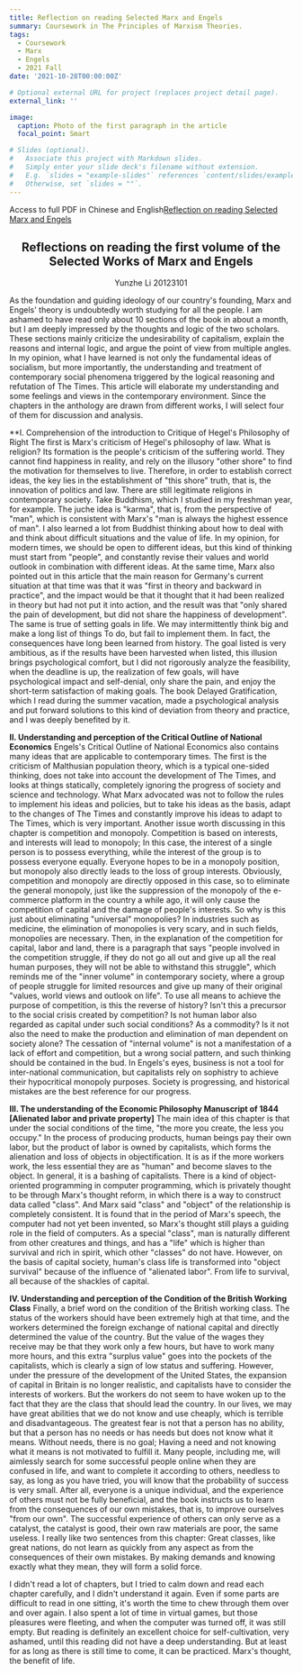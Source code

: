 ```yaml
---
title: Reflection on reading Selected Marx and Engels
summary: Coursework in The Principles of Marxism Theories.
tags:
  - Coursework
  - Marx
  - Engels
  - 2021 Fall
date: '2021-10-28T00:00:00Z'

# Optional external URL for project (replaces project detail page).
external_link: ''

image:
  caption: Photo of the first paragraph in the article
  focal_point: Smart

# Slides (optional).
#   Associate this project with Markdown slides.
#   Simply enter your slide deck's filename without extension.
#   E.g. `slides = "example-slides"` references `content/slides/example-slides.md`.
#   Otherwise, set `slides = ""`.
---
```

Access to full PDF in Chinese and English[Reflection on reading Selected Marx and Engels](./Reflection%20on%20reading%20Selected%20Marx%20and%20Engels.pdf)

<h2><center>Reflections on reading the first volume of the Selected Works of Marx and Engels</center></h2>
<center>Yunzhe Li 20123101</center>

As the foundation and guiding ideology of our country's founding, Marx and Engels' theory is undoubtedly worth studying for all the people. I am ashamed to have read only about 10 sections of the book in about a month, but I am deeply impressed by the thoughts and logic of the two scholars. These sections mainly criticize the undesirability of capitalism, explain the reasons and internal logic, and argue the point of view from multiple angles. In my opinion, what I have learned is not only the fundamental ideas of socialism, but more importantly, the understanding and treatment of contemporary social phenomena triggered by the logical reasoning and refutation of The Times. This article will elaborate my understanding and some feelings and views in the contemporary environment. Since the chapters in the anthology are drawn from different works, I will select four of them for discussion and analysis.

**I. Comprehension of the introduction to Critique of Hegel's Philosophy of Right
The first is Marx's criticism of Hegel's philosophy of law. What is religion? Its formation is the people's criticism of the suffering world. They cannot find happiness in reality, and rely on the illusory "other shore" to find the motivation for themselves to live. Therefore, in order to establish correct ideas, the key lies in the establishment of "this shore" truth, that is, the innovation of politics and law. There are still legitimate religions in contemporary society. Take Buddhism, which I studied in my freshman year, for example. The juche idea is "karma", that is, from the perspective of "man", which is consistent with Marx's "man is always the highest essence of man". I also learned a lot from Buddhist thinking about how to deal with and think about difficult situations and the value of life. In my opinion, for modern times, we should be open to different ideas, but this kind of thinking must start from "people", and constantly revise their values and world outlook in combination with different ideas.
At the same time, Marx also pointed out in this article that the main reason for Germany's current situation at that time was that it was "first in theory and backward in practice", and the impact would be that it thought that it had been realized in theory but had not put it into action, and the result was that "only shared the pain of development, but did not share the happiness of development". The same is true of setting goals in life. We may intermittently think big and make a long list of things To do, but fail to implement them. In fact, the consequences have long been learned from history. The goal listed is very ambitious, as if the results have been harvested when listed, this illusion brings psychological comfort, but I did not rigorously analyze the feasibility, when the deadline is up, the realization of few goals, will have psychological impact and self-denial, only share the pain, and enjoy the short-term satisfaction of making goals. The book Delayed Gratification, which I read during the summer vacation, made a psychological analysis and put forward solutions to this kind of deviation from theory and practice, and I was deeply benefited by it.

**II. Understanding and perception of the Critical Outline of National Economics**
Engels's Critical Outline of National Economics also contains many ideas that are applicable to contemporary times. The first is the criticism of Malthusian population theory, which is a typical one-sided thinking, does not take into account the development of The Times, and looks at things statically, completely ignoring the progress of society and science and technology. What Marx advocated was not to follow the rules to implement his ideas and policies, but to take his ideas as the basis, adapt to the changes of The Times and constantly improve his ideas to adapt to The Times, which is very important.
Another issue worth discussing in this chapter is competition and monopoly. Competition is based on interests, and interests will lead to monopoly; In this case, the interest of a single person is to possess everything, while the interest of the group is to possess everyone equally. Everyone hopes to be in a monopoly position, but monopoly also directly leads to the loss of group interests. Obviously, competition and monopoly are directly opposed in this case, so to eliminate the general monopoly, just like the suppression of the monopoly of the e-commerce platform in the country a while ago, it will only cause the competition of capital and the damage of people's interests. So why is this just about eliminating "universal" monopolies? In industries such as medicine, the elimination of monopolies is very scary, and in such fields, monopolies are necessary.
Then, in the explanation of the competition for capital, labor and land, there is a paragraph that says "people involved in the competition struggle, if they do not go all out and give up all the real human purposes, they will not be able to withstand this struggle", which reminds me of the "inner volume" in contemporary society, where a group of people struggle for limited resources and give up many of their original "values, world views and outlook on life". To use all means to achieve the purpose of competition, is this the reverse of history? Isn't this a precursor to the social crisis created by competition? Is not human labor also regarded as capital under such social conditions? As a commodity? Is it not also the need to make the production and elimination of man dependent on society alone? The cessation of "internal volume" is not a manifestation of a lack of effort and competition, but a wrong social pattern, and such thinking should be contained in the bud.
In Engels's eyes, business is not a tool for inter-national communication, but capitalists rely on sophistry to achieve their hypocritical monopoly purposes. Society is progressing, and historical mistakes are the best reference for our progress.

**III. The understanding of the Economic Philosophy Manuscript of 1844 [Alienated labor and private property]**
The main idea of this chapter is that under the social conditions of the time, "the more you create, the less you occupy." In the process of producing products, human beings pay their own labor, but the product of labor is owned by capitalists, which forms the alienation and loss of objects in objectification. It is as if the more workers work, the less essential they are as "human" and become slaves to the object. In general, it is a bashing of capitalists.
There is a kind of object-oriented programming in computer programming, which is privately thought to be through Marx's thought reform, in which there is a way to construct data called "class". And Marx said "class" and "object" of the relationship is completely consistent. It is found that in the period of Marx's speech, the computer had not yet been invented, so Marx's thought still plays a guiding role in the field of computers.
As a special "class", man is naturally different from other creatures and things, and has a "life" which is higher than survival and rich in spirit, which other "classes" do not have. However, on the basis of capital society, human's class life is transformed into "object survival" because of the influence of "alienated labor". From life to survival, all because of the shackles of capital.

**IV. Understanding and perception of the Condition of the British Working Class**
Finally, a brief word on the condition of the British working class. The status of the workers should have been extremely high at that time, and the workers determined the foreign exchange of national capital and directly determined the value of the country. But the value of the wages they receive may be that they work only a few hours, but have to work many more hours, and this extra "surplus value" goes into the pockets of the capitalists, which is clearly a sign of low status and suffering.
However, under the pressure of the development of the United States, the expansion of capital in Britain is no longer realistic, and capitalists have to consider the interests of workers. But the workers do not seem to have woken up to the fact that they are the class that should lead the country.
In our lives, we may have great abilities that we do not know and use cheaply, which is terrible and disadvantageous. The greatest fear is not that a person has no ability, but that a person has no needs or has needs but does not know what it means. Without needs, there is no goal; Having a need and not knowing what it means is not motivated to fulfill it. Many people, including me, will aimlessly search for some successful people online when they are confused in life, and want to complete it according to others, needless to say, as long as you have tried, you will know that the probability of success is very small. After all, everyone is a unique individual, and the experience of others must not be fully beneficial, and the book instructs us to learn from the consequences of our own mistakes, that is, to improve ourselves "from our own". The successful experience of others can only serve as a catalyst, the catalyst is good, their own raw materials are poor, the same useless.
I really like two sentences from this chapter:
Great classes, like great nations, do not learn as quickly from any aspect as from the consequences of their own mistakes.
By making demands and knowing exactly what they mean, they will form a solid force.

I didn't read a lot of chapters, but I tried to calm down and read each chapter carefully, and I didn't understand it again. Even if some parts are difficult to read in one sitting, it's worth the time to chew through them over and over again. I also spent a lot of time in virtual games, but those pleasures were fleeting, and when the computer was turned off, it was still empty. But reading is definitely an excellent choice for self-cultivation, very ashamed, until this reading did not have a deep understanding. But at least for as long as there is still time to come, it can be practiced. Marx's thought, the benefit of life.

